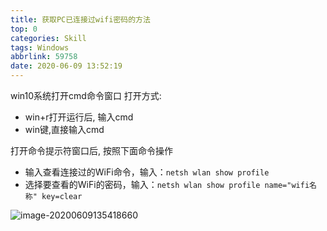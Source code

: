 ```yaml
---
title: 获取PC已连接过wifi密码的方法
top: 0
categories: Skill
tags: Windows
abbrlink: 59758
date: 2020-06-09 13:52:19
---
```


win10系统打开cmd命令窗口
打开方式:
- win+r打开运行后, 输入cmd
- win键,直接输入cmd

打开命令提示符窗口后, 按照下面命令操作
- 输入查看连接过的WiFi命令，输入：`netsh wlan show profile`
- 选择要查看的WiFi的密码，输入：`netsh wlan show profile name="wifi名称" key=clear`

![image-20200609135418660](https://gitee.com/clearlightY/mapdepot/raw/master/img/20200609135427.png)
